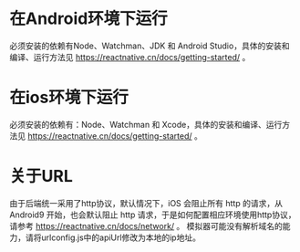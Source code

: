 # 在Android环境下运行
必须安装的依赖有Node、Watchman、JDK 和 Android Studio，具体的安装和编译、运行方法见 https://reactnative.cn/docs/getting-started/ 。
# 在ios环境下运行
必须安装的依赖有：Node、Watchman 和 Xcode，具体的安装和编译、运行方法见 https://reactnative.cn/docs/getting-started/ 。
# 关于URL
由于后端统一采用了http协议，默认情况下，iOS 会阻止所有 http 的请求，从 Android9 开始，也会默认阻止 http 请求，于是如何配置相应环境使用http协议，
请参考 https://reactnative.cn/docs/network/ 。
模拟器可能没有解析域名的能力，请将urlconfig.js中的apiUrl修改为本地的ip地址。